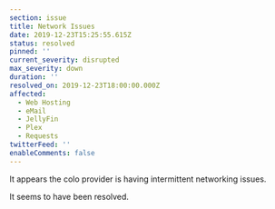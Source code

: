 ```yaml
---
section: issue
title: Network Issues
date: 2019-12-23T15:25:55.615Z
status: resolved
pinned: ''
current_severity: disrupted
max_severity: down
duration: ''
resolved_on: 2019-12-23T18:00:00.000Z
affected:
  - Web Hosting
  - eMail
  - JellyFin
  - Plex
  - Requests
twitterFeed: ''
enableComments: false
---
```

It appears the colo provider is having intermittent networking issues.



It seems to have been resolved.
